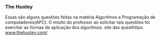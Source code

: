 ### The Huxley
Essas são alguns questões feitas na matéria Algoritmos e Programação de computadores(APC).
O intuito do professor ao solicitar tais questões foi exercitar as formas de aplicação dos 
algoritmos.
site das questhttps: www.thehuxley.com/

